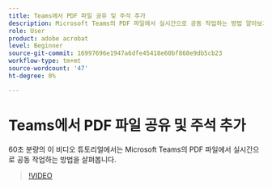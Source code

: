 ```yaml
---
title: Teams에서 PDF 파일 공유 및 주석 추가
description: Microsoft Teams의 PDF 파일에서 실시간으로 공동 작업하는 방법 알아보기
role: User
product: adobe acrobat
level: Beginner
source-git-commit: 16997696e1947a6dfe45418e60bf868e9db5cb23
workflow-type: tm+mt
source-wordcount: '47'
ht-degree: 0%

---
```


# Teams에서 PDF 파일 공유 및 주석 추가

60초 분량의 이 비디오 튜토리얼에서는 Microsoft Teams의 PDF 파일에서 실시간으로 공동 작업하는 방법을 살펴봅니다.

>[!VIDEO](https://video.tv.adobe.com/v/343048?quality=12&learn=on&hidetitle=true)
